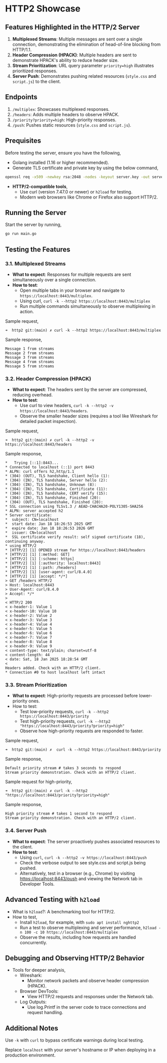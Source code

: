 # HTTP2 Showcase

## Features Highlighted in the HTTP/2 Server

1. **Multiplexed Streams**: Multiple messages are sent over a single connection, demonstrating the elimination of head-of-line blocking from HTTP/1.1.
2. **Header Compression (HPACK)**: Multiple headers are sent to demonstrate HPACK's ability to reduce header size.
3. **Stream Prioritization**: URL query parameter `priority=high` illustrates prioritized responses.
4. **Server Push**: Demonstrates pushing related resources (`style.css` and `script.js`) to the client.

## Endpoints

1. `/multiplex`: Showcases multiplexed responses.
2. `/headers`: Adds multiple headers to observe HPACK.
3. `/priority?priority=high`: High-priority responses.
4. `/push`: Pushes static resources (`style.css` and `script.js`).

## Prequisites

Before testing the server, ensure you have the following,

- Golang installed (1.16 or higher recommended).
- Generate TLS certificate and private key by using the below command,

```bash
openssl req -x509 -newkey rsa:2048 -nodes -keyout server.key -out server.crt -days 365 -subj "/CN=localhost"
```

- **HTTP/2-compatible tools**,
  - Use curl (version 7.47.0 or newer) or `h2load` for testing.
  - Modern web browsers like Chrome or Firefox also support HTTP/2.

## Running the Server

Start the server by running,

```sh
go run main.go
```

## Testing the Features

### 3.1. Multiplexed Streams

- **What to expect**: Responses for multiple requests are sent simultaneously over a single connection.
- **How to test**:
  - Open multiple tabs in your browser and navigate to `https://localhost:8443/multiplex`.
  - Using curl, `curl -k --http2 https://localhost:8443/multiplex`
  - Run multiple commands simultaneously to observe multiplexing in action.

Sample request,

```plaintext
➜  http2 git:(main) ✗ curl -k --http2 https://localhost:8443/multiplex
```

Sample response,

```plaintext
Message 1 from streams
Message 2 from streams
Message 3 from streams
Message 4 from streams
Message 5 from streams
```

### 3.2. Header Compression (HPACK)

- **What to expect**: The headers sent by the server are compressed, reducing overhead.
- **How to test**:
  - Use curl to view headers, `curl -k --http2 -v https://localhost:8443/headers`.
  - Observe the smaller header sizes (requires a tool like Wireshark for detailed packet inspection).

Sample request,

```plaintext
➜  http2 git:(main) ✗ curl -k --http2 -v https://localhost:8443/headers
```

Sample response,

```plaintext
*   Trying [::1]:8443...
* Connected to localhost (::1) port 8443
* ALPN: curl offers h2,http/1.1
* (304) (OUT), TLS handshake, Client hello (1):
* (304) (IN), TLS handshake, Server hello (2):
* (304) (IN), TLS handshake, Unknown (8):
* (304) (IN), TLS handshake, Certificate (11):
* (304) (IN), TLS handshake, CERT verify (15):
* (304) (IN), TLS handshake, Finished (20):
* (304) (OUT), TLS handshake, Finished (20):
* SSL connection using TLSv1.3 / AEAD-CHACHA20-POLY1305-SHA256
* ALPN: server accepted h2
* Server certificate:
*  subject: CN=localhost
*  start date: Jan 18 18:26:53 2025 GMT
*  expire date: Jan 18 18:26:53 2026 GMT
*  issuer: CN=localhost
*  SSL certificate verify result: self signed certificate (18), continuing anyway.
* using HTTP/2
* [HTTP/2] [1] OPENED stream for https://localhost:8443/headers
* [HTTP/2] [1] [:method: GET]
* [HTTP/2] [1] [:scheme: https]
* [HTTP/2] [1] [:authority: localhost:8443]
* [HTTP/2] [1] [:path: /headers]
* [HTTP/2] [1] [user-agent: curl/8.4.0]
* [HTTP/2] [1] [accept: */*]
> GET /headers HTTP/2
> Host: localhost:8443
> User-Agent: curl/8.4.0
> Accept: */*
> 
< HTTP/2 200 
< x-header-1: Value 1
< x-header-10: Value 10
< x-header-2: Value 2
< x-header-3: Value 3
< x-header-4: Value 4
< x-header-5: Value 5
< x-header-6: Value 6
< x-header-7: Value 7
< x-header-8: Value 8
< x-header-9: Value 9
< content-type: text/plain; charset=utf-8
< content-length: 44
< date: Sat, 18 Jan 2025 18:28:54 GMT
< 
Headers added. Check with an HTTP/2 client.
* Connection #0 to host localhost left intact
```

### 3.3. Stream Prioritization

- **What to expect**: High-priority requests are processed before lower-priority ones.
- How to test:
  - Test low-priority requests, `curl -k --http2 https://localhost:8443/priority`
  - Test high-priority requests, `curl -k --http2 "https://localhost:8443/priority?priority=high"`
  - Observe how high-priority requests are responded to faster.

Sample request,

```plaintext
➜  http2 git:(main) ✗  curl -k --http2 https://localhost:8443/priority
```

Sample response,

```plaintext
Default priority stream # takes 3 seconds to respond
Stream priority demonstration. Check with an HTTP/2 client.
```

Sample request for high-priority,

```plaintext
➜  http2 git:(main) ✗ curl -k --http2 "https://localhost:8443/priority?priority=high"
```

Sample response,

```plaintext
High priority stream # takes 1 second to respond
Stream priority demonstration. Check with an HTTP/2 client.
```

### 3.4. Server Push

- **What to expect**: The server proactively pushes associated resources to the client.
- **How to test**:
  - Using `curl`, `curl -k --http2 -v https://localhost:8443/push`
  - Check the verbose output to see style.css and script.js being pushed.
  - Alternatively, test in a browser (e.g., Chrome) by visiting <https://localhost:8443/push> and viewing the Network tab in Developer Tools.

## Advanced Testing with `h2load`

- What is `h2load`?: A benchmarking tool for HTTP/2.
- How to test,
  - Install `h2load`, for example, with `sudo apt install nghttp2`
  - Run a test to observe multiplexing and server performance, `h2load -n 100 -c 10 https://localhost:8443/multiplex`
  - Observe the results, including how requests are handled concurrently.

## Debugging and Observing HTTP/2 Behavior

- Tools for deeper analysis,
  - Wireshark:
    - Monitor network packets and observe header compression (HPACK).
  - Browser DevTools:
    - View HTTP/2 requests and responses under the Network tab.
  - Log Outputs:
    - Use log.Printf in the server code to trace connections and request handling.

## Additional Notes

Use `-k` with `curl` to bypass certificate warnings during local testing.

Replace `localhost` with your server's hostname or IP when deploying in a production environment.

